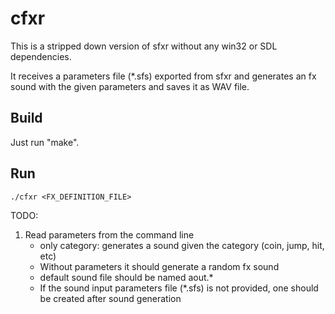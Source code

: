 # cfxr

This is a stripped down version of sfxr without any win32 or SDL dependencies.

It receives a parameters file (*.sfs) exported from sfxr and generates an fx sound with the given parameters and saves it as WAV file.

## Build

Just run "make".

## Run

```
./cfxr <FX_DEFINITION_FILE>
```

TODO:
1. Read parameters from the command line 
   - only category: generates a sound given the category (coin, jump, hit, etc)
   - Without parameters it should generate a random fx sound
   - default sound file should be named aout.* 
   - If the sound input parameters file (*.sfs) is not provided, one should be created after sound generation

